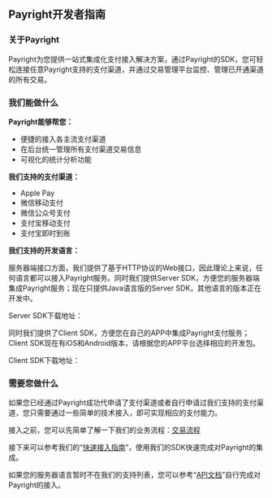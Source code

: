 ## Payright开发者指南

### 关于Payright
Payright为您提供一站式集成化支付接入解决方案，通过Payright的SDK，您可轻松连接任意Payright支持的支付渠道，并通过交易管理平台监控、管理已开通渠道的所有交易。


### 我们能做什么

**Payright能够帮您：**
	
* 便捷的接入各主流支付渠道
* 在后台统一管理所有支付渠道交易信息
* 可视化的统计分析功能

**我们支持的支付渠道：**

* Apple Pay
* 微信移动支付
* 微信公众号支付
* 支付宝移动支付
* 支付宝即时到账

**我们支持的开发语言：**
	
服务器端接口方面，我们提供了基于HTTP协议的Web接口，因此理论上来说，任何语言都可以接入Payright服务。同时我们提供Server SDK，方便您的服务器端集成Payright服务；现在只提供Java语言版的Server SDK，其他语言的版本正在开发中。
	
Server SDK下载地址：
	
同时我们提供了Client SDK，方便您在自己的APP中集成Payright支付服务；Client SDK现在有iOS和Android版本，请根据您的APP平台选择相应的开发包。
	
Client SDK下载地址：
	

### 需要您做什么

如果您已经通过Payright成功代申请了支付渠道或者自行申请过我们支持的支付渠道，您只需要通过一些简单的技术接入，即可实现相应的支付能力。

接入之前，您可以先简单了解一下我们的业务流程：[交易流程](流程.md)

接下来可以参考我们的“[快速接入指南]()”，使用我们的SDK快速完成对Payright的集成。

如果您的服务器语言暂时不在我们的支持列表，您可以参考“[API文档]()”自行完成对Payright的接入。